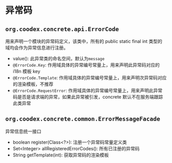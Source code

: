 # 异常码

## `org.coodex.concrete.api.ErrorCode`

用来声明一个模块的异常码定义，该类中，所有的 public static final int 类型的域均会作为异常信息进行注册。

- value(): 此异常类的命名空间，默认为`message`
- `@ErrorCode.Key`: 作用域具体的异常编号常量上，用来声明此异常码对应的 i18n 模板 key
- `@ErrorCode.Template`: 作用域具体的异常编号常量上，用来声明次异常码对应的渲染模板，不推荐
- `@ErrorCode.RequestError`: 作用域具体的异常编号常量上，用来声明此异常码是否是请求端的异常，如果此异常被引发，concrete 默认不在服务端跟踪此类异常

## `org.coodex.concrete.common.ErrorMessageFacade`

异常信息统一接口

- boolean register(Class&lt;?>): 注册一个异常码常量定义类
- Set&lt;Integer> allRegisteredErrorCodes(): 所有已注册的异常码
- String getTemplate(int): 获取异常码的渲染模板
